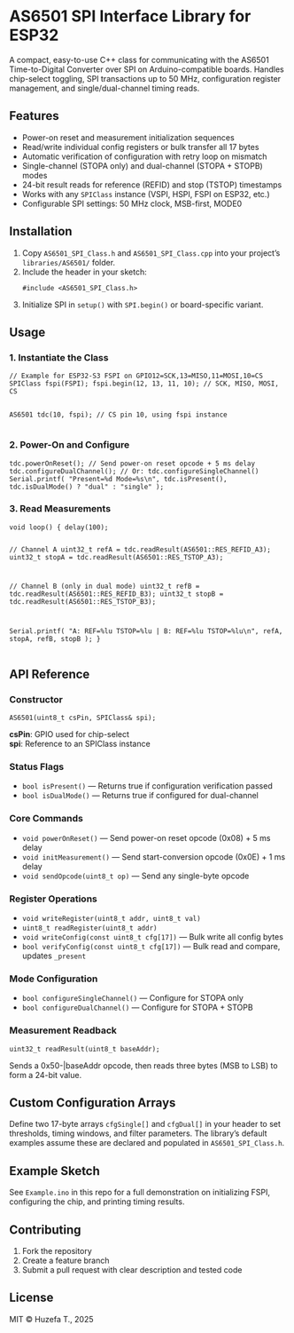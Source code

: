 <h1>AS6501 SPI Interface Library for ESP32</h1> <p> A compact, easy-to-use C++ class for communicating with the AS6501 Time-to-Digital Converter over SPI on Arduino-compatible boards. Handles chip-select toggling, SPI transactions up to 50 MHz, configuration register management, and single/dual-channel timing reads. </p>

<h2>Features</h2> <ul> <li>Power-on reset and measurement initialization sequences</li> <li>Read/write individual config registers or bulk transfer all 17 bytes</li> <li>Automatic verification of configuration with retry loop on mismatch</li> <li>Single-channel (STOPA only) and dual-channel (STOPA + STOPB) modes</li> <li>24-bit result reads for reference (REFID) and stop (TSTOP) timestamps</li> <li>Works with any <code>SPIClass</code> instance (VSPI, HSPI, FSPI on ESP32, etc.)</li> <li>Configurable SPI settings: 50 MHz clock, MSB-first, MODE0</li> </ul>

<h2>Installation</h2> <ol> <li>Copy <code>AS6501_SPI_Class.h</code> and <code>AS6501_SPI_Class.cpp</code> into your project’s <code>libraries/AS6501/</code> folder.</li> <li>Include the header in your sketch: <pre><code>#include &lt;AS6501_SPI_Class.h&gt;</code></pre> </li> <li>Initialize SPI in <code>setup()</code> with <code>SPI.begin()</code> or board-specific variant.</li> </ol>

<h2>Usage</h2>

<h3>1. Instantiate the Class</h3> <pre><code>// Example for ESP32-S3 FSPI on GPIO12=SCK,13=MISO,11=MOSI,10=CS SPIClass fspi(FSPI); fspi.begin(12, 13, 11, 10); // SCK, MISO, MOSI, CS

AS6501 tdc(10, fspi); // CS pin 10, using fspi instance </code></pre>

<h3>2. Power-On and Configure</h3> <pre><code>tdc.powerOnReset(); // Send power-on reset opcode + 5 ms delay tdc.configureDualChannel(); // Or: tdc.configureSingleChannel() Serial.printf( "Present=%d Mode=%s\n", tdc.isPresent(), tdc.isDualMode() ? "dual" : "single" ); </code></pre>

<h3>3. Read Measurements</h3> <pre><code>void loop() { delay(100);

// Channel A uint32_t refA = tdc.readResult(AS6501::RES_REFID_A3); uint32_t stopA = tdc.readResult(AS6501::RES_TSTOP_A3);

// Channel B (only in dual mode) uint32_t refB = tdc.readResult(AS6501::RES_REFID_B3); uint32_t stopB = tdc.readResult(AS6501::RES_TSTOP_B3);

Serial.printf( "A: REF=%lu TSTOP=%lu | B: REF=%lu TSTOP=%lu\n", refA, stopA, refB, stopB ); } </code></pre>

<h2>API Reference</h2> <h3>Constructor</h3> <pre><code>AS6501(uint8_t csPin, SPIClass& spi);</code></pre> <p> <strong>csPin</strong>: GPIO used for chip-select<br> <strong>spi</strong>: Reference to an SPIClass instance </p>

<h3>Status Flags</h3> <ul> <li><code>bool isPresent()</code> — Returns true if configuration verification passed</li> <li><code>bool isDualMode()</code> — Returns true if configured for dual-channel</li> </ul>

<h3>Core Commands</h3> <ul> <li><code>void powerOnReset()</code> — Send power-on reset opcode (0x08) + 5 ms delay</li> <li><code>void initMeasurement()</code> — Send start-conversion opcode (0x0E) + 1 ms delay</li> <li><code>void sendOpcode(uint8_t op)</code> — Send any single-byte opcode</li> </ul>

<h3>Register Operations</h3> <ul> <li><code>void writeRegister(uint8_t addr, uint8_t val)</code></li> <li><code>uint8_t readRegister(uint8_t addr)</code></li> <li><code>void writeConfig(const uint8_t cfg[17])</code> — Bulk write all config bytes</li> <li><code>bool verifyConfig(const uint8_t cfg[17])</code> — Bulk read and compare, updates <code>_present</code></li> </ul>

<h3>Mode Configuration</h3> <ul> <li><code>bool configureSingleChannel()</code> — Configure for STOPA only</li> <li><code>bool configureDualChannel()</code> — Configure for STOPA + STOPB</li> </ul>

<h3>Measurement Readback</h3> <pre><code>uint32_t readResult(uint8_t baseAddr);</code></pre> <p> Sends a 0x50-|baseAddr opcode, then reads three bytes (MSB to LSB) to form a 24-bit value. </p>

<h2>Custom Configuration Arrays</h2> <p> Define two 17-byte arrays <code>cfgSingle[]</code> and <code>cfgDual[]</code> in your header to set thresholds, timing windows, and filter parameters. The library’s default examples assume these are declared and populated in <code>AS6501_SPI_Class.h</code>. </p>

<h2>Example Sketch</h2> <p>See <code>Example.ino</code> in this repo for a full demonstration on initializing FSPI, configuring the chip, and printing timing results.</p>

<h2>Contributing</h2> <ol> <li>Fork the repository</li> <li>Create a feature branch</li> <li>Submit a pull request with clear description and tested code</li> </ol>

<h2>License</h2> <p>MIT © Huzefa T., 2025</p>
